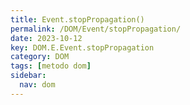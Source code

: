 ```yaml
---
title: Event.stopPropagation()
permalink: /DOM/Event/stopPropagation/
date: 2023-10-12
key: DOM.E.Event.stopPropagation
category: DOM
tags: [metodo dom]
sidebar:
  nav: dom
---
```

